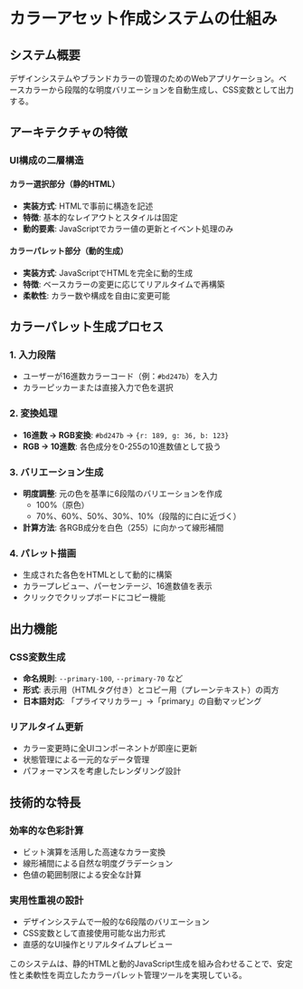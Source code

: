# カラーアセット作成システムの仕組み

## システム概要
デザインシステムやブランドカラーの管理のためのWebアプリケーション。ベースカラーから段階的な明度バリエーションを自動生成し、CSS変数として出力する。

## アーキテクチャの特徴

### **UI構成の二層構造**

#### カラー選択部分（静的HTML）
- **実装方式**: HTMLで事前に構造を記述
- **特徴**: 基本的なレイアウトとスタイルは固定
- **動的要素**: JavaScriptでカラー値の更新とイベント処理のみ

#### カラーパレット部分（動的生成）
- **実装方式**: JavaScriptでHTMLを完全に動的生成
- **特徴**: ベースカラーの変更に応じてリアルタイムで再構築
- **柔軟性**: カラー数や構成を自由に変更可能

## カラーパレット生成プロセス

### **1. 入力段階**
- ユーザーが16進数カラーコード（例：`#bd247b`）を入力
- カラーピッカーまたは直接入力で色を選択

### **2. 変換処理**
- **16進数 → RGB変換**: `#bd247b` → `{r: 189, g: 36, b: 123}`
- **RGB → 10進数**: 各色成分を0-255の10進数値として扱う

### **3. バリエーション生成**
- **明度調整**: 元の色を基準に6段階のバリエーションを作成
  - 100%（原色）
  - 70%、60%、50%、30%、10%（段階的に白に近づく）
- **計算方法**: 各RGB成分を白色（255）に向かって線形補間

### **4. パレット描画**
- 生成された各色をHTMLとして動的に構築
- カラープレビュー、パーセンテージ、16進数値を表示
- クリックでクリップボードにコピー機能

## 出力機能

### **CSS変数生成**
- **命名規則**: `--primary-100`, `--primary-70` など
- **形式**: 表示用（HTMLタグ付き）とコピー用（プレーンテキスト）の両方
- **日本語対応**: 「プライマリカラー」→「primary」の自動マッピング

### **リアルタイム更新**
- カラー変更時に全UIコンポーネントが即座に更新
- 状態管理による一元的なデータ管理
- パフォーマンスを考慮したレンダリング設計

## 技術的な特長

### **効率的な色彩計算**
- ビット演算を活用した高速なカラー変換
- 線形補間による自然な明度グラデーション
- 色値の範囲制限による安全な計算

### **実用性重視の設計**
- デザインシステムで一般的な6段階のバリエーション
- CSS変数として直接使用可能な出力形式
- 直感的なUI操作とリアルタイムプレビュー

このシステムは、静的HTMLと動的JavaScript生成を組み合わせることで、安定性と柔軟性を両立したカラーパレット管理ツールを実現している。